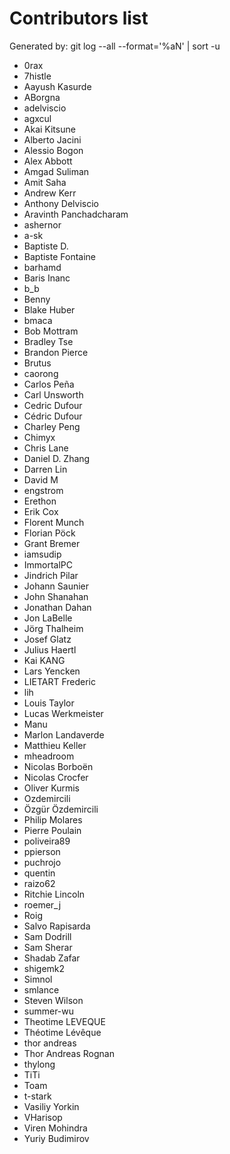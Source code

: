 Contributors list
============

Generated by:  git log --all --format='%aN' | sort -u

* 0rax
* 7histle
* Aayush Kasurde
* ABorgna
* adelviscio
* agxcul
* Akai Kitsune
* Alberto Jacini
* Alessio Bogon
* Alex Abbott
* Amgad Suliman
* Amit Saha
* Andrew Kerr
* Anthony Delviscio
* Aravinth Panchadcharam
* ashernor
* a-sk
* Baptiste D.
* Baptiste Fontaine
* barhamd
* Baris Inanc
* b_b
* Benny
* Blake Huber
* bmaca
* Bob Mottram
* Bradley Tse
* Brandon Pierce
* Brutus
* caorong
* Carlos Peña
* Carl Unsworth
* Cedric Dufour
* Cédric Dufour
* Charley Peng
* Chimyx
* Chris Lane
* Daniel D. Zhang
* Darren Lin
* David M
* engstrom
* Erethon
* Erik Cox
* Florent Munch
* Florian Pöck
* Grant Bremer
* iamsudip
* ImmortalPC
* Jindrich Pilar
* Johann Saunier
* John Shanahan
* Jonathan Dahan
* Jon LaBelle
* Jörg Thalheim
* Josef Glatz
* Julius Haertl
* Kai KANG
* Lars Yencken
* LIETART Frederic
* lih
* Louis Taylor
* Lucas Werkmeister
* Manu
* Marlon Landaverde
* Matthieu Keller
* mheadroom
* Nicolas Borboën
* Nicolas Crocfer
* Oliver Kurmis
* Ozdemircili
* Özgür Özdemircili
* Philip Molares
* Pierre Poulain
* poliveira89
* ppierson
* puchrojo
* quentin
* raizo62
* Ritchie Lincoln
* roemer_j
* Roig
* Salvo Rapisarda
* Sam Dodrill
* Sam Sherar
* Shadab Zafar
* shigemk2
* Simnol
* smlance
* Steven Wilson
* summer-wu
* Theotime LEVEQUE
* Théotime Lévêque
* thor andreas
* Thor Andreas Rognan
* thylong
* TiTi
* Toam
* t-stark
* Vasiliy Yorkin
* VHarisop
* Viren Mohindra
* Yuriy Budimirov

